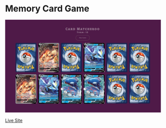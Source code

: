 # Memory Card Game

![Game Preview](./public/images/preview.png)

[Live Site](https://pokecard-matching-game.netlify.app/)
